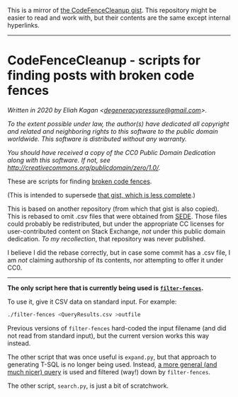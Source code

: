 This is a mirror of [the CodeFenceCleanup
gist](https://gist.github.com/EliahKagan/16a6b13ee717149ab41f983b3635659c).
This repository might be easier to read and work with, but their contents are
the same except internal hyperlinks.

---

# CodeFenceCleanup - scripts for finding posts with broken code fences

*Written in 2020 by Eliah Kagan \<degeneracypressure@gmail.com\>.*

*To the extent possible under law, the author(s) have dedicated all copyright
and related and neighboring rights to this software to the public domain
worldwide. This software is distributed without any warranty.*

*You should have received a copy of the CC0 Public Domain Dedication along with
this software. If not, see
<http://creativecommons.org/publicdomain/zero/1.0/>.*

These are scripts for finding [broken code
fences](https://chat.stackexchange.com/transcript/3877?m=54555504#54555504).

(This is intended to supersede [that gist, which is less
complete](https://gist.github.com/EliahKagan/3d764c8099c7b652e1c2c01ee02dadaa).)

This is based on another repository (from which that gist is also copied). This
is rebased to omit .csv files that were obtained from
[SEDE](https://data.stackexchange.com/). Those files could probably be
redistributed, but under the appropriate CC licenses for user-contributed
content on Stack Exchange, *not* under this public domain dedication. *To my
recollection*, that repository was never published.

I believe I did the rebase correctly, but in case some commit has a .csv file,
I am *not* claiming authorship of its contents, nor attempting to offer it
under CC0.

---

**The only script here that is currently being used is
[`filter-fences`](filter-fences).**

To use it, give it CSV data on standard input. For example:

```sh
./filter-fences <QueryResults.csv >outfile
```

Previous versions of `filter-fences` hard-coded the input filename (and did not
read from standard input), but the current version works this way instead.

The other script that was once useful is `expand.py`, but that approach to
generating T-SQL is no longer being used. Instead, [a more general (and much
nicer)
query](https://data.stackexchange.com/askubuntu/revision/1246925/1535442/seems-to-have-code-fences)
is used and filtered (way!) down by `filter-fences`.

The other script, `search.py`, is just a bit of scratchwork.
